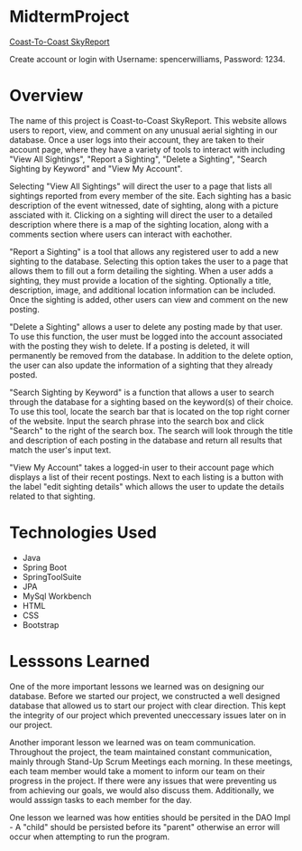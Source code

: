 # MidtermProject
[Coast-To-Coast SkyReport](http://18.116.157.70:8080/CoastToCoastSkyReport)

Create account or login with Username: spencerwilliams, Password: 1234.

# Overview

The name of this project is Coast-to-Coast SkyReport. This website allows users to report, view, and comment on any unusual aerial sighting in our database. Once a user logs into their account, they are taken to their account page, where they have a variety of tools to interact with including "View All Sightings", "Report a Sighting", "Delete a Sighting", "Search Sighting by Keyword" and "View My Account". 

Selecting "View All Sightings" will direct the user to a page that lists all sightings reported from every member of the site. Each sighting has a basic description of the event witnessed, date of sighting, along with a picture assciated with it. Clicking on a sighting will direct the user to a detailed description where there is a map of the sighting location, along with a comments section where users can interact with eachother. 

"Report a Sighting" is a tool that allows any registered user to add a new sighting to the database. Selecting this option takes the user to a page that allows them to fill out a form detailing the sighting. When a user adds a sighting, they must provide a location of the sighting. Optionally a title, description, image, and additional location information can be included. Once the sighting is added, other users can view and comment on the new posting. 

"Delete a Sighting" allows a user to delete any posting made by that user. To use this function, the user must be logged into the account associated with the posting they wish to delete. If a posting is deleted, it will permanently be removed from the database. In addition to the delete option, the user can also update the information of a sighting that they already posted.

"Search Sighting by Keyword" is a function that allows a user to search through the database for a sighting based on the keyword(s) of their choice. To use this tool, locate the search bar that is located on the top right corner of the website. Input the search phrase into the search box and click "Search" to the right of the search box. The search will look through the title and description of each posting in the database and return all results that match the user's input text. 

"View My Account" takes a logged-in user to their account page which displays a list of their recent postings. Next to each listing is a button with the label "edit sighting details" which allows the user to update the details related to that sighting. 



# Technologies Used

- Java
- Spring Boot
- SpringToolSuite
- JPA
- MySql Workbench
- HTML
- CSS
- Bootstrap

# Lesssons Learned

One of the more important lessons we learned was on designing our database. Before we started our project, we constructed a well designed database that allowed us to start our project with clear direction. This kept the integrity of our project which prevented uneccessary issues later on in our project.

Another imporant lesson we learned was on team communication. Throughout the project, the team maintained constant communication, mainly through Stand-Up Scrum Meetings each morning. In these meetings, each team member would take a moment to inform our team on their progress in the project. If there were any issues that were preventing us from achieving our goals, we would also discuss them. Additionally, we would asssign tasks to each member for the day. 

One lesson we learned was how entities should be persited in the DAO Impl - A "child" should be persisted before its "parent" otherwise an error will occur when attempting to run the program.
